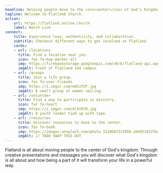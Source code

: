 ```yaml
---
headline: Helping people move to the <ins>center</ins> of God's Kingdom.
tagline: Welcome to Flatland Church.
action:
    url: https://flatland.online.church
    label: Watch Live
connect:
    title: Experience love, authenticity, and collaboration.
    subtitle: Checkout different ways to get involved at Flatland
    cards:
    - url: /locations
      title: Find a location near you.
      icon: fas fa-map-marker-alt
      img: https://firebasestorage.googleapis.com/v0/b/flatland-api.appspot.com/o/IMG_1305.JPG?alt=media&token=c3bf8aaf-535b-4b68-83f7-70da6b8ea8ce
      imgAlt: Front of Flatland 144 campus
    - url: /groups
      title: Join a life group.
      icon: fas fa-user-friends
      img: https://i.imgur.com/mdCzTUT.jpg
      imgAlt: A small group of women smiling.
    - url: /volunteer
      title: Find a way to participate in ministry.
      icon: far fa-heart
      img: https://i.imgur.com/ml4Y87D.jpg
      imgAlt: A youth leader tied up with tape.
    - url: /resources
      title: Discover resources to move to the center.
      icon: fas fa-book
      img: https://images.unsplash.com/photo-1519682337058-a94d519337bc?ixlib=rb-1.2.1&ixid=eyJhcHBfaWQiOjEyMDd9&auto=format&fit=crop&w=1350&q=80
      imgAlt: // TODO SWAP THIS OUT
---
```


Flatland is all about moving people to the center of God's kingdom. Through creative presentations and messages you will discover what God's kingdom is all about and how being a part of it will transform your life in a powerful way.
